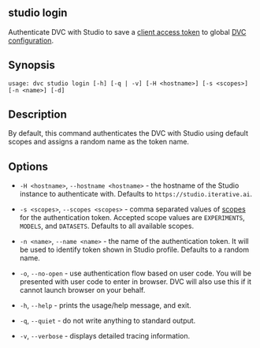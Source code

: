 ## studio login

Authenticate DVC with Studio to save a
[client access token](/doc/studio/user-guide/account-and-billing#client-access-tokens)
to global [DVC configuration].

[dvc configuration]:
  /doc/user-guide/project-structure/configuration#config-file-locations

## Synopsis

```usage
usage: dvc studio login [-h] [-q | -v] [-H <hostname>] [-s <scopes>] [-n <name>] [-d]
```

## Description

By default, this command authenticates the DVC with Studio using default scopes
and assigns a random name as the token name.

## Options

- `-H <hostname>`, `--hostname <hostname>` - the hostname of the Studio instance
  to authenticate with. Defaults to `https://studio.iterative.ai`.

- `-s <scopes>`, `--scopes <scopes>` - comma separated values of
  [scopes](/doc/studio/user-guide/account-and-billing#client-access-tokens) for
  the authentication token. Accepted scope values are `EXPERIMENTS`, `MODELS`,
  and `DATASETS`. Defaults to all available scopes.

- `-n <name>`, `--name <name>` - the name of the authentication token. It will
  be used to identify token shown in Studio profile. Defaults to a random name.

- `-o`, `--no-open` - use authentication flow based on user code. You will be
  presented with user code to enter in browser. DVC will also use this if it
  cannot launch browser on your behalf.

- `-h`, `--help` - prints the usage/help message, and exit.

- `-q`, `--quiet` - do not write anything to standard output.

- `-v`, `--verbose` - displays detailed tracing information.
